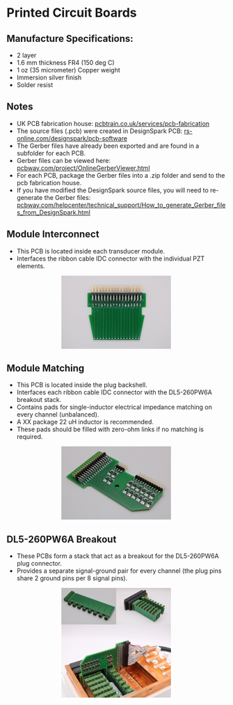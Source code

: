 # Printed Circuit Boards

## Manufacture Specifications:
- 2 layer
- 1.6 mm thickness FR4 (150 deg C)
- 1 oz (35 micrometer) Copper weight
- Immersion silver finish
- Solder resist

## Notes
- UK PCB fabrication house: [pcbtrain.co.uk/services/pcb-fabrication](https://www.pcbtrain.co.uk/services/pcb-fabrication)
- The source files (.pcb) were created in DesignSpark PCB: [rs-online.com/designspark/pcb-software](https://www.rs-online.com/designspark/pcb-software)
- The Gerber files have already been exported and are found in a subfolder for each PCB. 
- Gerber files can be viewed here: [pcbway.com/project/OnlineGerberViewer.html](https://www.pcbway.com/project/OnlineGerberViewer.html)
- For each PCB, package the Gerber files into a .zip folder and send to the pcb fabrication house.
- If you have modified the DesignSpark source files, you will need to re-generate the Gerber files: [pcbway.com/helpcenter/technical_support/How_to_generate_Gerber_files_from_DesignSpark.html](https://www.pcbway.com/helpcenter/technical_support/How_to_generate_Gerber_files_from_DesignSpark.html)

## Module Interconnect

- This PCB is located inside each transducer module.
- Interfaces the ribbon cable IDC connector with the individual PZT elements.

<p align="center">
  <img src="https://github.com/morganjroberts/open-UST/blob/main/docs/img/pcb-housing-assembly/module-interconnect.png" width="50%">
</p>

## Module Matching

- This PCB is located inside the plug backshell.
- Interfaces each ribbon cable IDC connector with the DL5-260PW6A breakout stack.
- Contains pads for single-inductor electrical impedance matching on every channel (unbalanced).
- A XX package 22 uH inductor is recommended.
- These pads should be filled with zero-ohm links if no matching is required.

<p align="center">
  <img src="https://github.com/morganjroberts/open-UST/blob/main/docs/img/plug-assembly/module-matching.png" width="50%">
</p>

## DL5-260PW6A Breakout

- These PCBs form a stack that act as a breakout for the DL5-260PW6A plug connector.
- Provides a separate signal-ground pair for every channel (the plug pins share 2 ground pins per 8 signal pins).

<p align="center">
  <img src="https://github.com/morganjroberts/open-UST/blob/main/docs/img/plug-assembly/DL5260PW6Abreakout.png" width="50%">
</p>

